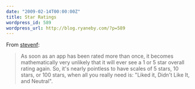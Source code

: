 ```yaml
---
date: "2009-02-14T00:00:00Z"
title: Star Ratings
wordpress_id: 589
wordpress_url: http://blog.ryaneby.com/?p=589
---
```

From <a href="http://stevenf.tumblr.com/post/78115371/stars">stevenf</a>:

<blockquote>As soon as an app has been rated more than once, it becomes mathematically very unlikely that it will ever see a 1 or 5 star overall rating again. So, it's nearly pointless to have scales of 5 stars, 10 stars, or 100 stars, when all you really need is: "Liked it, Didn't Like It, and Neutral".</blockquote>
